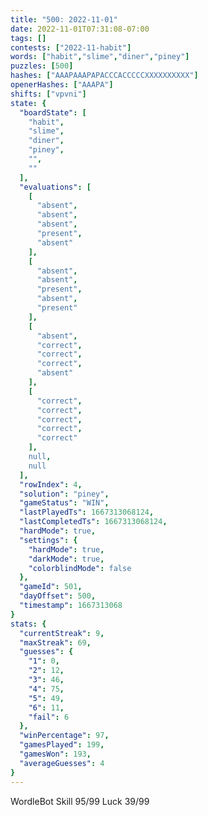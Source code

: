 ```yaml
---
title: "500: 2022-11-01"
date: 2022-11-01T07:31:08-07:00
tags: []
contests: ["2022-11-habit"]
words: ["habit","slime","diner","piney"]
puzzles: [500]
hashes: ["AAAPAAAPAPACCCACCCCCXXXXXXXXXX"]
openerHashes: ["AAAPA"]
shifts: ["vpvni"]
state: {
  "boardState": [
    "habit",
    "slime",
    "diner",
    "piney",
    "",
    ""
  ],
  "evaluations": [
    [
      "absent",
      "absent",
      "absent",
      "present",
      "absent"
    ],
    [
      "absent",
      "absent",
      "present",
      "absent",
      "present"
    ],
    [
      "absent",
      "correct",
      "correct",
      "correct",
      "absent"
    ],
    [
      "correct",
      "correct",
      "correct",
      "correct",
      "correct"
    ],
    null,
    null
  ],
  "rowIndex": 4,
  "solution": "piney",
  "gameStatus": "WIN",
  "lastPlayedTs": 1667313068124,
  "lastCompletedTs": 1667313068124,
  "hardMode": true,
  "settings": {
    "hardMode": true,
    "darkMode": true,
    "colorblindMode": false
  },
  "gameId": 501,
  "dayOffset": 500,
  "timestamp": 1667313068
}
stats: {
  "currentStreak": 9,
  "maxStreak": 69,
  "guesses": {
    "1": 0,
    "2": 12,
    "3": 46,
    "4": 75,
    "5": 49,
    "6": 11,
    "fail": 6
  },
  "winPercentage": 97,
  "gamesPlayed": 199,
  "gamesWon": 193,
  "averageGuesses": 4
}
---
```

<!-- more -->
WordleBot
Skill 95/99
Luck 39/99
